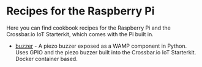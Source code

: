 # Recipes for the Raspberry Pi

Here you can find cookbook recipes for the Raspberry Pi and the Crossbar.io IoT Starterkit, which comes with the Pi built in.

* [buzzer](buzzer) - A piezo buzzer exposed as a WAMP component in Python. Uses GPIO and the piezo buzzer built into the Crossbar.io IoT Starterkit. Docker container based.
